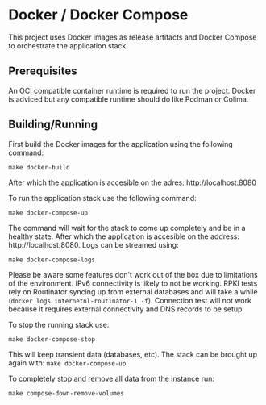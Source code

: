 # Docker / Docker Compose

This project uses Docker images as release artifacts and Docker Compose to orchestrate the application stack.

## Prerequisites

An OCI compatible container runtime is required to run the project. Docker is adviced but any compatible runtime should do like Podman or Colima.

## Building/Running

First build the Docker images for the application using the following command:

    make docker-build

After which the application is accesible on the adres: http://localhost:8080

To run the application stack use the following command:

    make docker-compose-up

The command will wait for the stack to come up completely and be in a healthy state. After which the application is accesible on the address: http://localhost:8080. Logs can be streamed using:

    make docker-compose-logs

Please be aware some features don't work out of the box due to limitations of the environment. IPv6 connectivity is likely to not be working. RPKI tests rely on Routinator syncing up from external databases and will take a while (`docker logs internetnl-routinator-1 -f`). Connection test will not work because it requires external connectivity and DNS records to be setup.

To stop the running stack use:

    make docker-compose-stop

This will keep transient data (databases, etc). The stack can be brought up again with: `make docker-compose-up`.

To completely stop and remove all data from the instance run:

    make compose-down-remove-volumes